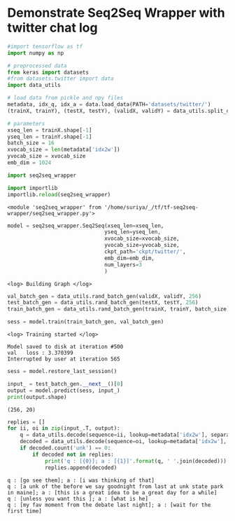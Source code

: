 # Demonstrate Seq2Seq Wrapper with twitter chat log


```python
#import tensorflow as tf
import numpy as np

# preprocessed data
from keras import datasets
#from datasets.twitter import data
import data_utils
```


```python
# load data from pickle and npy files
metadata, idx_q, idx_a = data.load_data(PATH='datasets/twitter/')
(trainX, trainY), (testX, testY), (validX, validY) = data_utils.split_dataset(idx_q, idx_a)
```


```python
# parameters 
xseq_len = trainX.shape[-1]
yseq_len = trainY.shape[-1]
batch_size = 16
xvocab_size = len(metadata['idx2w'])  
yvocab_size = xvocab_size
emb_dim = 1024
```


```python
import seq2seq_wrapper
```


```python
import importlib
importlib.reload(seq2seq_wrapper)
```




    <module 'seq2seq_wrapper' from '/home/suriya/_/tf/tf-seq2seq-wrapper/seq2seq_wrapper.py'>




```python
model = seq2seq_wrapper.Seq2Seq(xseq_len=xseq_len,
                               yseq_len=yseq_len,
                               xvocab_size=xvocab_size,
                               yvocab_size=yvocab_size,
                               ckpt_path='ckpt/twitter/',
                               emb_dim=emb_dim,
                               num_layers=3
                               )
```

    <log> Building Graph </log>


```python
val_batch_gen = data_utils.rand_batch_gen(validX, validY, 256)
test_batch_gen = data_utils.rand_batch_gen(testX, testY, 256)
train_batch_gen = data_utils.rand_batch_gen(trainX, trainY, batch_size)
```


```python
sess = model.train(train_batch_gen, val_batch_gen)
```

    
    <log> Training started </log>
    
    Model saved to disk at iteration #500
    val   loss : 3.370399
    Interrupted by user at iteration 565



```python
sess = model.restore_last_session()
```


```python
input_ = test_batch_gen.__next__()[0]
output = model.predict(sess, input_)
print(output.shape)
```

    (256, 20)



```python
replies = []
for ii, oi in zip(input_.T, output):
    q = data_utils.decode(sequence=ii, lookup=metadata['idx2w'], separator=' ')
    decoded = data_utils.decode(sequence=oi, lookup=metadata['idx2w'], separator=' ').split(' ')
    if decoded.count('unk') == 0:
        if decoded not in replies:
            print('q : [{0}]; a : [{1}]'.format(q, ' '.join(decoded)))
            replies.append(decoded)
```

    q : [go see them]; a : [i was thinking of that]
    q : [a unk of the before we say goodnight from last at unk state park in maine]; a : [this is a great idea to be a great day for a while]
    q : [unless you want this ]; a : [what is he]
    q : [my fav moment from the debate last night]; a : [wait for the first time]
    

```
